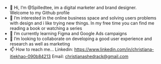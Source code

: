 - 👋 Hi, I’m @Spilledtee, im a digital marketer and brand designer. Welcome to my Github profile 
- 👀 I’m interested in the online business space and solving users problems with design and i like trying new things. In my free time you can find me reading a book or watching a series 
- 🌱 I’m currently learning Figma and Google Ads campaigns
- 💞️ I’m looking to collaborate on developing a good user experience and research as well as marketing 
- 📫 How to reach me...
Linkedin: https://www.linkedin.com/in/christiana-itiekhao-090b84213
Email: christianashedrack@gmail.com
<!---
Spilledtee/Spilledtee is a ✨ special ✨ repository because its `README.md` (this file) appears on your GitHub profile.
You can click the Preview link to take a look at your changes.
--->
